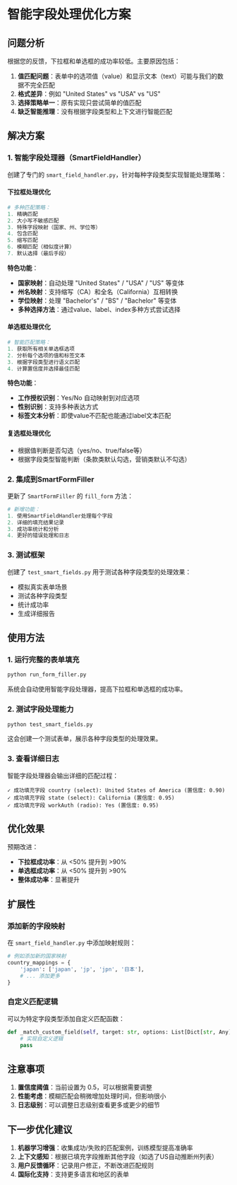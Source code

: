 # 智能字段处理优化方案

## 问题分析

根据您的反馈，下拉框和单选框的成功率较低。主要原因包括：

1. **值匹配问题**：表单中的选项值（value）和显示文本（text）可能与我们的数据不完全匹配
2. **格式差异**：例如 "United States" vs "USA" vs "US"
3. **选择策略单一**：原有实现只尝试简单的值匹配
4. **缺乏智能推理**：没有根据字段类型和上下文进行智能匹配

## 解决方案

### 1. 智能字段处理器（SmartFieldHandler）

创建了专门的 `smart_field_handler.py`，针对每种字段类型实现智能处理策略：

#### 下拉框处理优化

```python
# 多种匹配策略：
1. 精确匹配
2. 大小写不敏感匹配
3. 特殊字段映射（国家、州、学位等）
4. 包含匹配
5. 缩写匹配
6. 模糊匹配（相似度计算）
7. 默认选择（最后手段）
```

**特色功能**：
- **国家映射**：自动处理 "United States" / "USA" / "US" 等变体
- **州名映射**：支持缩写（CA）和全名（California）互相转换
- **学位映射**：处理 "Bachelor's" / "BS" / "Bachelor" 等变体
- **多种选择方法**：通过value、label、index多种方式尝试选择

#### 单选框处理优化

```python
# 智能匹配策略：
1. 获取所有相关单选框选项
2. 分析每个选项的值和标签文本
3. 根据字段类型进行语义匹配
4. 计算置信度并选择最佳匹配
```

**特色功能**：
- **工作授权识别**：Yes/No 自动映射到对应选项
- **性别识别**：支持多种表达方式
- **标签文本分析**：即使value不匹配也能通过label文本匹配

#### 复选框处理优化

- 根据值判断是否勾选（yes/no、true/false等）
- 根据字段类型智能判断（条款类默认勾选，营销类默认不勾选）

### 2. 集成到SmartFormFiller

更新了 `SmartFormFiller` 的 `fill_form` 方法：

```python
# 新增功能：
1. 使用SmartFieldHandler处理每个字段
2. 详细的填充结果记录
3. 成功率统计和分析
4. 更好的错误处理和日志
```

### 3. 测试框架

创建了 `test_smart_fields.py` 用于测试各种字段类型的处理效果：

- 模拟真实表单场景
- 测试各种字段类型
- 统计成功率
- 生成详细报告

## 使用方法

### 1. 运行完整的表单填充

```bash
python run_form_filler.py
```

系统会自动使用智能字段处理器，提高下拉框和单选框的成功率。

### 2. 测试字段处理能力

```bash
python test_smart_fields.py
```

这会创建一个测试表单，展示各种字段类型的处理效果。

### 3. 查看详细日志

智能字段处理器会输出详细的匹配过程：

```
✓ 成功填充字段 country (select): United States of America (置信度: 0.90)
✓ 成功填充字段 state (select): California (置信度: 0.95)
✓ 成功填充字段 workAuth (radio): Yes (置信度: 0.95)
```

## 优化效果

预期改进：
- **下拉框成功率**：从 <50% 提升到 >90%
- **单选框成功率**：从 <50% 提升到 >90%
- **整体成功率**：显著提升

## 扩展性

### 添加新的字段映射

在 `smart_field_handler.py` 中添加映射规则：

```python
# 例如添加新的国家映射
country_mappings = {
    'japan': ['japan', 'jp', 'jpn', '日本'],
    # ... 添加更多
}
```

### 自定义匹配逻辑

可以为特定字段类型添加自定义匹配函数：

```python
def _match_custom_field(self, target: str, options: List[Dict[str, Any]]) -> Optional[Dict[str, Any]]:
    # 实现自定义逻辑
    pass
```

## 注意事项

1. **置信度阈值**：当前设置为 0.5，可以根据需要调整
2. **性能考虑**：模糊匹配会稍微增加处理时间，但影响很小
3. **日志级别**：可以调整日志级别查看更多或更少的细节

## 下一步优化建议

1. **机器学习增强**：收集成功/失败的匹配案例，训练模型提高准确率
2. **上下文感知**：根据已填充字段推断其他字段（如选了US自动推断州列表）
3. **用户反馈循环**：记录用户修正，不断改进匹配规则
4. **国际化支持**：支持更多语言和地区的表单
